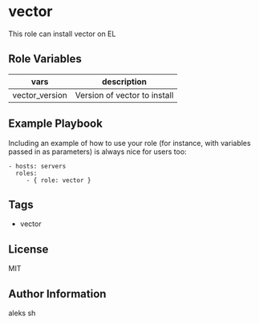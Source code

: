 vector
=========

This role can install vector on EL

Role Variables
--------------

|vars |description |
|-----|------------|
|vector_version |Version of vector to install |


Example Playbook
----------------

Including an example of how to use your role (for instance, with variables passed in as parameters) is always nice for users too:

    - hosts: servers
      roles:
         - { role: vector }

Tags  
-------
- vector

License
-------

MIT

Author Information
------------------

aleks sh
